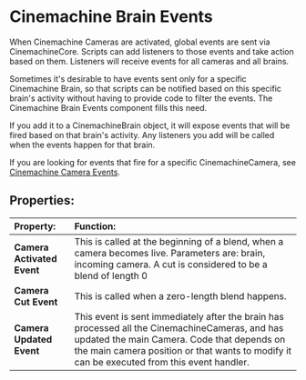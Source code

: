 # Cinemachine Brain Events

When Cinemachine Cameras are activated, global events are sent via CinemachineCore.  Scripts can add listeners to those events and take action based on them.  Listeners will receive events for all cameras and all brains.

Sometimes it's desirable to have events sent only for a specific Cinemachine Brain, so that scripts can be notified based on this specific brain's activity without having to provide code to filter the events.  The Cinemachine Brain Events component fills this need.

If you add it to a CinemachineBrain object, it will expose events that will be fired based on that brain's activity.  Any listeners you add will be called when the events happen for that brain.

If you are looking for events that fire for a specific CinemachineCamera, see [Cinemachine Camera Events](CinemachineCameraEvents.md).

## Properties:

| **Property:** | **Function:** |
|:---|:---|
| __Camera Activated Event__ | This is called at the beginning of a blend, when a camera becomes live.  Parameters are: brain, incoming camera. A cut is considered to be a blend of length 0 |
| __Camera Cut Event__ | This is called when a zero-length blend happens. |
| __Camera Updated Event__ | This event is sent immediately after the brain has processed all the CinemachineCameras, and has updated the main Camera.  Code that depends on the main camera position or that wants to modify it can be executed from this event handler. |

